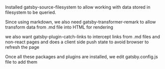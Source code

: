 Installed gatsby-source-filesystem to allow working with data stored in filesystem to be queried.

Since using markdown, we also need gatsby-transformer-remark to allow transform data from .md file into HTML for rendering

we also want gatsby-plugin-catch-links to intercept links from .md files and non-react pages and does a client side push state to avoid browser to refresh the page

Once all these packages and plugins are installed, we edit gatsby.config.js file to add them

